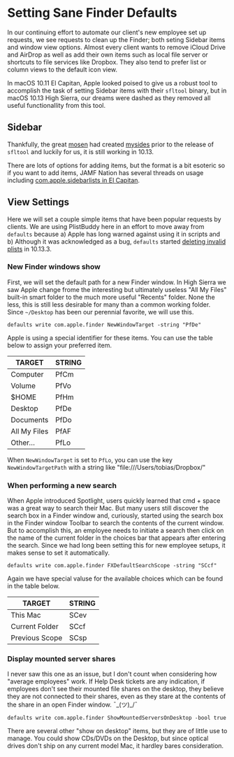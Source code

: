 # Setting Sane Finder Defaults

In our continuing effort to automate our client's new employee set up requests, we see requests to clean up the Finder; both seting Sidebar items and window view options. Almost every client wants to remove iCloud Drive and AirDrop as well as add their own items such as local file server or shortcuts to file services like Dropbox. They also tend to prefer list or column views to the default icon view.

In macOS 10.11 El Capitan, Apple looked poised to give us a robust tool to accomplish the task of setting Sidebar items with their `sfltool` binary, but in macOS 10.13 High Sierra, our dreams were dashed as they removed all useful functionallity from this tool.


## Sidebar

Thankfully, the great [mosen][mo] had created [mysides][ms] prior to the release of `sfltool` and luckily for us, it is still working in 10.13.

There are lots of options for adding items, but the format is a bit esoteric so if you want to add items, JAMF Nation has several threads on usage including [com.apple.sidebarlists in El Capitan][sbl]. 


## View Settings

Here we will set a couple simple items that have been popular requests by clients. We are using PlistBuddy here in an effort to move away from `defaults` because a) Apple has long warned against using it in scripts and b) Although it was acknowledged as a bug, `defaults` started [deleting invalid plists][dip] in 10.13.3.

### New Finder windows show

First, we will set the default path for a new Finder window. In High Sierra we saw Apple change frome the interesting but ultimately useless "All My Files" built-in smart folder to the much more useful "Recents" folder. None the less, this is still less desirable for many than a common working folder. Since `~/Desktop` has been our perennial favorite, we will use this. 

	defaults write com.apple.finder NewWindowTarget -string "PfDe"

Apple is using a special identifier for these items. You can use the table below to assign your preferred item.

| TARGET       | STRING |  
| ------------ | ------ |  
| Computer     | PfCm   |  
| Volume       | PfVo   |  
| $HOME        | PfHm   |  
| Desktop      | PfDe   |  
| Documents    | PfDo   |  
| All My Files | PfAF   |  
| Other…       | PfLo   |  

When `NewWindowTarget` is set to `PfLo`, you can use the key `NewWindowTargetPath` with a string like "file:///Users/tobias/Dropbox/"

### When performing a new search

When Apple introduced Spotlight, users quickly learned that cmd + space was a great way to search their Mac. But many users still discover the search box in a Finder window and, curiously, started using the search box in the Finder window Toolbar to search the contents of the current window. But to accomplish this, an employee needs to initiate a search then click on the name of the current folder in the choices bar that appears after entering the search. Since we had long been setting this for new employee setups, it makes sense to set it automatically.

	defaults write com.apple.finder FXDefaultSearchScope -string "SCcf"

Again we have special valuse for the available choices which can be found in the table below.


| TARGET         | STRING |  
| -------------- | ------ |  
| This Mac       | SCev   |  
| Current Folder | SCcf   |  
| Previous Scope | SCsp   |

### Display mounted server shares

I never saw this one as an issue, but I don't count when considering how "average employees" work. If Help Desk tickets are any indication, if employees don't see their mounted file shares on the desktop, they believe they are not connected to their shares, even as they stare at the contents of the share in an open Finder window. ¯\_(ツ)_/¯

	defaults write com.apple.finder ShowMountedServersOnDesktop -bool true

There are several other "show on desktop" items, but they are of little use to manage. You could show CDs/DVDs on the Desktop, but since optical drives don't ship on any current model Mac, it hardley bares consideration.




[mo]:https://github.com/mosen
[ms]:https://github.com/mosen/mysides
[dip]:https://scriptingosx.com/2018/02/defaults-the-plist-killer/
[sbl]:https://www.jamf.com/jamf-nation/discussions/17204/com-apple-sidebarlists-in-el-capitan